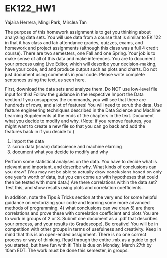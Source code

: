 # EK122_HW1
Yajaira Herrera, Mingi Park, Mirclea Tan

The purpose of this homework assignment is to get you thinking about analyzing data sets. You will use data from a course that is similar to EK 122 in that it has class and lab attendance grades, quizzes, exams, and homework and project assignments (although this class was a full 4 credit course). There are two semesters, one Fall and one Spring. Your job is to make sense of all of this data and make inferences. You are to document your process using Live Editor, which will describe your decision-making, have your code, and and produce output such as plots and charts. Do not just document using comments in your code. Please write complete sentences using the text, as seen here.

First, download the data sets and analyze them. Do NOT use low-level file input for this! Follow the guidance in the respective Import the Data section.If you unsuppress the commands, you will see that there are hundreds of rows, and a lot of features! You will need to scrub the data. Use feature engineering techniques described in the Data Science and Machine Learning Supplements at the ends of the chapters in the text. Document what you decide to modify and why. (Note: if you remove features, you might want to create a new file so that you can go back and add the features back in if you decide to.)
1) import the data
2) scrub data (isnan) datascience and machine elarning
3) document what you decide to modify and why

Perform some statistical analyses on the data. You have to decide what is relevant and important, and describe why. What kinds of conclusions can you draw? (You may not be able to actually draw conclusions based on only one year’s worth of data, but you can come up with hypotheses that could then be tested with more data.)
Are there correlations within the data set? Test this, and show results using plots and correlation coefficients.

In addition, note the Tips & Tricks section at the very end for some helpful guidance on vectorizing your code and learning some more advanced methods of programming.
4) what conclusions can we draw
5) are there correlations and prove these with coreelation coefficient and plots
You are to work in groups of 2 or 3. Submit one document as a .pdf that describes your process, and your results (to Gradescope). Be creative! You will be in competition with other groups in terms of usefulness and creativity. Keep in mind that this is an open-ended assignment. There is no one correct process or way of thinking. Read through the entire .mlx as a guide to get you started, but have fun with it! This is due on Monday, March 27th by 10am EDT. The work must be done this semester, in groups.
